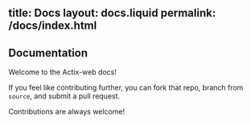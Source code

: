 title:  Docs
layout: docs.liquid
permalink: /docs/index.html
---

## Documentation

Welcome to the Actix-web docs! 

If you feel like contributing further, you can fork that repo,
branch from `source`, and submit a pull request.

Contributions are always welcome!

